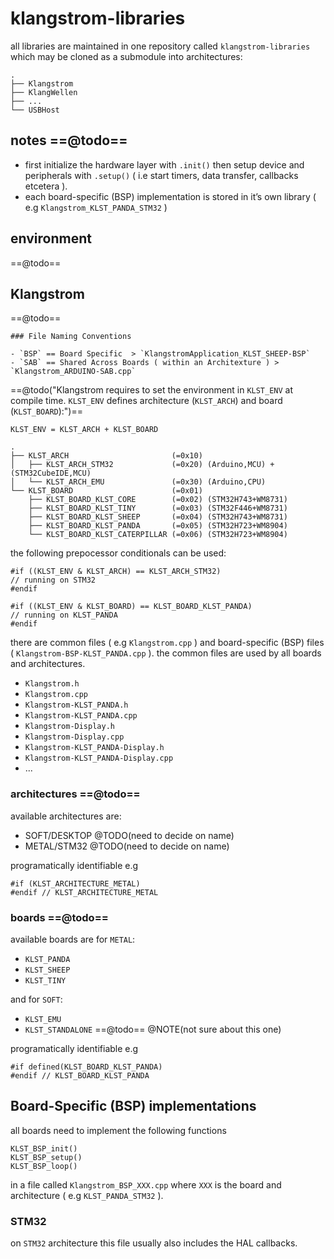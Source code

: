 # klangstrom-libraries

all libraries are maintained in one repository called `klangstrom-libraries` which may be cloned as a submodule into architectures:

```
.
├── Klangstrom
├── KlangWellen
├── ...
└── USBHost
```

## notes ==@todo==

- first initialize the hardware layer with `.init()` then setup device and peripherals with `.setup()` ( i.e start timers, data transfer, callbacks etcetera ). 
- each board-specific (BSP) implementation is stored in it’s own library ( e.g `‌Klangstrom_KLST_PANDA_STM32` )

## environment

==@todo==

## Klangstrom

==@todo==
```
### File Naming Conventions

- `BSP` == Board Specific  > `KlangstromApplication_KLST_SHEEP-BSP`
- `SAB` == Shared Across Boards ( within an Architexture ) > `Klangstrom_ARDUINO-SAB.cpp`
```

==@todo("Klangstrom requires to set the environment in `KLST_ENV` at compile time. `KLST_ENV` defines architecture (`KLST_ARCH`) and board (`KLST_BOARD`):")==

```
KLST_ENV = KLST_ARCH + KLST_BOARD

.
├── KLST_ARCH                       (=0x10)
│   ├── KLST_ARCH_STM32             (=0x20) (Arduino,MCU) + (STM32CubeIDE,MCU)
│   └── KLST_ARCH_EMU               (=0x30) (Arduino,CPU)
└── KLST_BOARD                      (=0x01)
    ├── KLST_BOARD_KLST_CORE        (=0x02) (STM32H743+WM8731)
    ├── KLST_BOARD_KLST_TINY        (=0x03) (STM32F446+WM8731)
    ├── KLST_BOARD_KLST_SHEEP       (=0x04) (STM32H743+WM8731)
    ├── KLST_BOARD_KLST_PANDA       (=0x05) (STM32H723+WM8904)
    └── KLST_BOARD_KLST_CATERPILLAR (=0x06) (STM32H723+WM8904)
```

the following prepocessor conditionals can be used:

```
#if ((KLST_ENV & KLST_ARCH) == KLST_ARCH_STM32)
// running on STM32
#endif

#if ((KLST_ENV & KLST_BOARD) == KLST_BOARD_KLST_PANDA)
// running on KLST_PANDA
#endif
```

there are common files ( e.g `Klangstrom.cpp` ) and board-specific (BSP) files ( `Klangstrom-BSP-KLST_PANDA.cpp` ). the common files are used by all boards and architectures.

- `Klangstrom.h`
- `Klangstrom.cpp`
- `Klangstrom-KLST_PANDA.h`
- `Klangstrom-KLST_PANDA.cpp`
- `Klangstrom-Display.h`
- `Klangstrom-Display.cpp`
- `Klangstrom-KLST_PANDA-Display.h`
- `Klangstrom-KLST_PANDA-Display.cpp`
- ...

### architectures ==@todo==

available architectures are:

- SOFT/DESKTOP @TODO(need to decide on name)
- METAL/STM32 @TODO(need to decide on name)

programatically identifiable e.g

```
#if (KLST_ARCHITECTURE_METAL)
#endif // KLST_ARCHITECTURE_METAL
```

### boards ==@todo==

available boards are for `METAL`:

- `KLST_PANDA`
- `KLST_SHEEP`
- `KLST_TINY`

and for `SOFT`:

- `KLST_EMU`
- `KLST_STANDALONE` ==@todo== @NOTE(not sure about this one)

programatically identifiable e.g

```
#if defined(KLST_BOARD_KLST_PANDA)
#endif // KLST_BOARD_KLST_PANDA
```

## Board-Specific (BSP) implementations

all boards need to implement the following functions

```
KLST_BSP_init()
KLST_BSP_setup()
KLST_BSP_loop()
```

in a file called `Klangstrom_BSP_XXX.cpp` where `XXX` is the board and architecture ( e.g `KLST_PANDA_STM32` ).

### STM32

on `STM32` architecture this file usually also includes the HAL callbacks.
